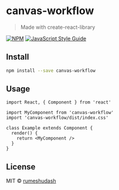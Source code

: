 # canvas-workflow

> Made with create-react-library

[![NPM](https://img.shields.io/npm/v/canvas-workflow.svg)](https://www.npmjs.com/package/canvas-workflow) [![JavaScript Style Guide](https://img.shields.io/badge/code_style-standard-brightgreen.svg)](https://standardjs.com)

## Install

```bash
npm install --save canvas-workflow
```

## Usage

```tsx
import React, { Component } from 'react'

import MyComponent from 'canvas-workflow'
import 'canvas-workflow/dist/index.css'

class Example extends Component {
  render() {
    return <MyComponent />
  }
}
```

## License

MIT © [rumeshudash](https://github.com/rumeshudash)
